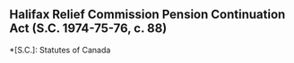 ## Halifax Relief Commission Pension Continuation Act (S.C. 1974-75-76, c. 88)
  *[S.C.]: Statutes of Canada
